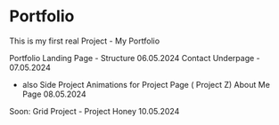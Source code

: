 # Portfolio
This is my first real Project - My Portfolio

Portfolio Landing Page - Structure 06.05.2024
Contact Underpage - 07.05.2024
- also Side Project Animations for Project Page ( Project Z)
About Me Page 08.05.2024



Soon: Grid Project - Project Honey 10.05.2024
